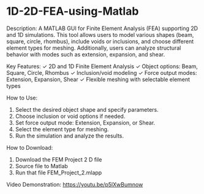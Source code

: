 # 1D-2D-FEA-using-Matlab
Description:
A MATLAB GUI for Finite Element Analysis (FEA) supporting 2D and 1D simulations. This tool allows users to model various shapes (beam, square, circle, rhombus), include voids or inclusions, and choose different element types for meshing. Additionally, users can analyze structural behavior with modes such as extension, expansion, and shear.

Key Features:
✓ 2D and 1D Finite Element Analysis
✓ Object options: Beam, Square, Circle, Rhombus
✓ Inclusion/void modeling
✓ Force output modes: Extension, Expansion, Shear
✓ Flexible meshing with selectable element types

How to Use:
1) Select the desired object shape and specify parameters.
2) Choose inclusion or void options if needed.
3) Set force output mode: Extension, Expansion, or Shear.
4) Select the element type for meshing.
5) Run the simulation and analyze the results.

How to Download:
1) Download the FEM Project 2 D file
2) Source file to Matlab
3) Run that file FEM_Project_2.mlapp

Video Demonstration: https://youtu.be/p5lXwBumnow
